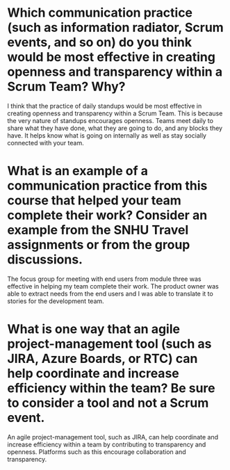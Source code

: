 # Which communication practice (such as information radiator, Scrum events, and so on) do you think would be most effective in creating openness and transparency within a Scrum Team? Why?
I think that the practice of daily standups would be most effective in creating openness and transparency within a Scrum Team.  This is because the very nature of standups encourages openness.  Teams meet daily to share what they have done, what they are going to do, and any blocks they have.  It helps know what is going on internally as well as stay socially connected with your team.

# What is an example of a communication practice from this course that helped your team complete their work? Consider an example from the SNHU Travel assignments or from the group discussions.
The focus group for meeting with end users from module three was effective in helping my team complete their work.  The product owner was able to extract needs from the end users and I was able to translate it to stories for the development team.

# What is one way that an agile project-management tool (such as JIRA, Azure Boards, or RTC) can help coordinate and increase efficiency within the team? Be sure to consider a tool and not a Scrum event.
An agile project-management tool, such as JIRA, can help coordinate and increase efficiency within a team by contributing to transparency and openness.  Platforms such as this encourage collaboration and transparency.